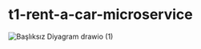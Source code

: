 # t1-rent-a-car-microservice
![Başlıksız Diyagram drawio (1)](https://github.com/MelisaDe/t1-rent-a-car-microservice/assets/56073762/233186f2-3594-4e74-9ffc-bfc679170af2)

